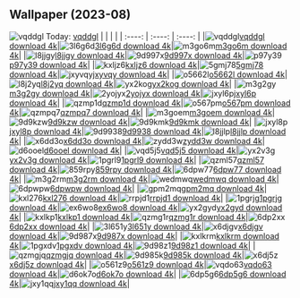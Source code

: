 ## Wallpaper (2023-08)
![vqddgl](https://w.wallhaven.cc/full/vq/wallhaven-vqddgl.jpg) Today: [vqddgl](https://th.wallhaven.cc/small/vq/vqddgl.jpg)
|      |      |      |
| :----: | :----: | :----: |
|![vqddgl](https://th.wallhaven.cc/small/vq/vqddgl.jpg)[vqddgl download 4k](https://wallhaven.cc/w/vqddgl)|![3l6g6d](https://th.wallhaven.cc/small/3l/3l6g6d.jpg)[3l6g6d download 4k](https://wallhaven.cc/w/3l6g6d)|![m3go6m](https://th.wallhaven.cc/small/m3/m3go6m.jpg)[m3go6m download 4k](https://wallhaven.cc/w/m3go6m)|
|![l8jjgy](https://th.wallhaven.cc/small/l8/l8jjgy.jpg)[l8jjgy download 4k](https://wallhaven.cc/w/l8jjgy)|![9d997x](https://th.wallhaven.cc/small/9d/9d997x.jpg)[9d997x download 4k](https://wallhaven.cc/w/9d997x)|![p97y39](https://th.wallhaven.cc/small/p9/p97y39.jpg)[p97y39 download 4k](https://wallhaven.cc/w/p97y39)|
|![kxljz6](https://th.wallhaven.cc/small/kx/kxljz6.jpg)[kxljz6 download 4k](https://wallhaven.cc/w/kxljz6)|![5gmj78](https://th.wallhaven.cc/small/5g/5gmj78.jpg)[5gmj78 download 4k](https://wallhaven.cc/w/5gmj78)|![jxyvqy](https://th.wallhaven.cc/small/jx/jxyvqy.jpg)[jxyvqy download 4k](https://wallhaven.cc/w/jxyvqy)|
|![o5662l](https://th.wallhaven.cc/small/o5/o5662l.jpg)[o5662l download 4k](https://wallhaven.cc/w/o5662l)|![l8j2yq](https://th.wallhaven.cc/small/l8/l8j2yq.jpg)[l8j2yq download 4k](https://wallhaven.cc/w/l8j2yq)|![yx2kog](https://th.wallhaven.cc/small/yx/yx2kog.jpg)[yx2kog download 4k](https://wallhaven.cc/w/yx2kog)|
|![m3g2gy](https://th.wallhaven.cc/small/m3/m3g2gy.jpg)[m3g2gy download 4k](https://wallhaven.cc/w/m3g2gy)|![2yojyx](https://th.wallhaven.cc/small/2y/2yojyx.jpg)[2yojyx download 4k](https://wallhaven.cc/w/2yojyx)|![jxyl6p](https://th.wallhaven.cc/small/jx/jxyl6p.jpg)[jxyl6p download 4k](https://wallhaven.cc/w/jxyl6p)|
|![qzmp1d](https://th.wallhaven.cc/small/qz/qzmp1d.jpg)[qzmp1d download 4k](https://wallhaven.cc/w/qzmp1d)|![o567pm](https://th.wallhaven.cc/small/o5/o567pm.jpg)[o567pm download 4k](https://wallhaven.cc/w/o567pm)|![qzmpq7](https://th.wallhaven.cc/small/qz/qzmpq7.jpg)[qzmpq7 download 4k](https://wallhaven.cc/w/qzmpq7)|
|![m3goem](https://th.wallhaven.cc/small/m3/m3goem.jpg)[m3goem download 4k](https://wallhaven.cc/w/m3goem)|![9d9kzw](https://th.wallhaven.cc/small/9d/9d9kzw.jpg)[9d9kzw download 4k](https://wallhaven.cc/w/9d9kzw)|![9d9kmk](https://th.wallhaven.cc/small/9d/9d9kmk.jpg)[9d9kmk download 4k](https://wallhaven.cc/w/9d9kmk)|
|![jxyl8p](https://th.wallhaven.cc/small/jx/jxyl8p.jpg)[jxyl8p download 4k](https://wallhaven.cc/w/jxyl8p)|![9d9938](https://th.wallhaven.cc/small/9d/9d9938.jpg)[9d9938 download 4k](https://wallhaven.cc/w/9d9938)|![l8jjlp](https://th.wallhaven.cc/small/l8/l8jjlp.jpg)[l8jjlp download 4k](https://wallhaven.cc/w/l8jjlp)|
|![x6dd3o](https://th.wallhaven.cc/small/x6/x6dd3o.jpg)[x6dd3o download 4k](https://wallhaven.cc/w/x6dd3o)|![zydd3w](https://th.wallhaven.cc/small/zy/zydd3w.jpg)[zydd3w download 4k](https://wallhaven.cc/w/zydd3w)|![d6ooel](https://th.wallhaven.cc/small/d6/d6ooel.jpg)[d6ooel download 4k](https://wallhaven.cc/w/d6ooel)|
|![vqd5j5](https://th.wallhaven.cc/small/vq/vqd5j5.jpg)[vqd5j5 download 4k](https://wallhaven.cc/w/vqd5j5)|![yx2v3g](https://th.wallhaven.cc/small/yx/yx2v3g.jpg)[yx2v3g download 4k](https://wallhaven.cc/w/yx2v3g)|![1pgrl9](https://th.wallhaven.cc/small/1p/1pgrl9.jpg)[1pgrl9 download 4k](https://wallhaven.cc/w/1pgrl9)|
|![qzml57](https://th.wallhaven.cc/small/qz/qzml57.jpg)[qzml57 download 4k](https://wallhaven.cc/w/qzml57)|![859rpy](https://th.wallhaven.cc/small/85/859rpy.jpg)[859rpy download 4k](https://wallhaven.cc/w/859rpy)|![6dpw77](https://th.wallhaven.cc/small/6d/6dpw77.jpg)[6dpw77 download 4k](https://wallhaven.cc/w/6dpw77)|
|![m3g2rm](https://th.wallhaven.cc/small/m3/m3g2rm.jpg)[m3g2rm download 4k](https://wallhaven.cc/w/m3g2rm)|![wedmwq](https://th.wallhaven.cc/small/we/wedmwq.jpg)[wedmwq download 4k](https://wallhaven.cc/w/wedmwq)|![6dpwpw](https://th.wallhaven.cc/small/6d/6dpwpw.jpg)[6dpwpw download 4k](https://wallhaven.cc/w/6dpwpw)|
|![gpm2mq](https://th.wallhaven.cc/small/gp/gpm2mq.jpg)[gpm2mq download 4k](https://wallhaven.cc/w/gpm2mq)|![kxl276](https://th.wallhaven.cc/small/kx/kxl276.jpg)[kxl276 download 4k](https://wallhaven.cc/w/kxl276)|![rrpjd1](https://th.wallhaven.cc/small/rr/rrpjd1.jpg)[rrpjd1 download 4k](https://wallhaven.cc/w/rrpjd1)|
|![1pgrjg](https://th.wallhaven.cc/small/1p/1pgrjg.jpg)[1pgrjg download 4k](https://wallhaven.cc/w/1pgrjg)|![ex6wo8](https://th.wallhaven.cc/small/ex/ex6wo8.jpg)[ex6wo8 download 4k](https://wallhaven.cc/w/ex6wo8)|![yx2gyd](https://th.wallhaven.cc/small/yx/yx2gyd.jpg)[yx2gyd download 4k](https://wallhaven.cc/w/yx2gyd)|
|![kxlkp1](https://th.wallhaven.cc/small/kx/kxlkp1.jpg)[kxlkp1 download 4k](https://wallhaven.cc/w/kxlkp1)|![qzmg1r](https://th.wallhaven.cc/small/qz/qzmg1r.jpg)[qzmg1r download 4k](https://wallhaven.cc/w/qzmg1r)|![6dp2xx](https://th.wallhaven.cc/small/6d/6dp2xx.jpg)[6dp2xx download 4k](https://wallhaven.cc/w/6dp2xx)|
|![3l651y](https://th.wallhaven.cc/small/3l/3l651y.jpg)[3l651y download 4k](https://wallhaven.cc/w/3l651y)|![x6djgv](https://th.wallhaven.cc/small/x6/x6djgv.jpg)[x6djgv download 4k](https://wallhaven.cc/w/x6djgv)|![9d987x](https://th.wallhaven.cc/small/9d/9d987x.jpg)[9d987x download 4k](https://wallhaven.cc/w/9d987x)|
|![kxlkrm](https://th.wallhaven.cc/small/kx/kxlkrm.jpg)[kxlkrm download 4k](https://wallhaven.cc/w/kxlkrm)|![1pgxdv](https://th.wallhaven.cc/small/1p/1pgxdv.jpg)[1pgxdv download 4k](https://wallhaven.cc/w/1pgxdv)|![9d98z1](https://th.wallhaven.cc/small/9d/9d98z1.jpg)[9d98z1 download 4k](https://wallhaven.cc/w/9d98z1)|
|![qzmgjq](https://th.wallhaven.cc/small/qz/qzmgjq.jpg)[qzmgjq download 4k](https://wallhaven.cc/w/qzmgjq)|![9d985k](https://th.wallhaven.cc/small/9d/9d985k.jpg)[9d985k download 4k](https://wallhaven.cc/w/9d985k)|![x6dj5z](https://th.wallhaven.cc/small/x6/x6dj5z.jpg)[x6dj5z download 4k](https://wallhaven.cc/w/x6dj5z)|
|![o561z9](https://th.wallhaven.cc/small/o5/o561z9.jpg)[o561z9 download 4k](https://wallhaven.cc/w/o561z9)|![vqdo63](https://th.wallhaven.cc/small/vq/vqdo63.jpg)[vqdo63 download 4k](https://wallhaven.cc/w/vqdo63)|![d6ok7o](https://th.wallhaven.cc/small/d6/d6ok7o.jpg)[d6ok7o download 4k](https://wallhaven.cc/w/d6ok7o)|
|![6dp5g6](https://th.wallhaven.cc/small/6d/6dp5g6.jpg)[6dp5g6 download 4k](https://wallhaven.cc/w/6dp5g6)|![jxy1qq](https://th.wallhaven.cc/small/jx/jxy1qq.jpg)[jxy1qq download 4k](https://wallhaven.cc/w/jxy1qq)|